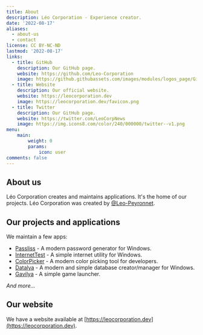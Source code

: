```yaml
---
title: About
description: Léo Corporation - Experience creator.
date: '2022-08-17'
aliases:
  - about-us
  - contact
license: CC BY-NC-ND
lastmod: '2022-08-17'
links:
  - title: GitHub
    description: Our GitHub page.
    website: https://github.com/Leo-Corporation
    image: https://github.githubassets.com/images/modules/logos_page/GitHub-Mark.png
  - title: Website
    description: Our official website.
    website: https://leocorporation.dev
    image: https://leocorporation.dev/favicon.png
  - title: Twitter
    description: Our GitHub page.
    website: https://twitter.com/LeoCorpNews
    image: https://img.icons8.com/color/240/000000/twitter--v1.png
menu:
    main: 
        weight: 0
        params:
            icon: user
comments: false
---
```


## About us
Léo Corporation creates and maintains applications. It's the home of our projects. Léo Corporation was created by [@Leo-Peyronnet](https://github.com/Leo-Peyronnet).

## Our projects and applications
We maintain a few apps:
- [Passliss](https://github.com/Leo-Corporation/Passliss) - A modern password generator for Windows.
- [InternetTest](https://github.com/Leo-Corporation/InternetTest) - A simple internet utility for Windows.
- [ColorPicker](https://github.com/Leo-Corporation/ColorPicker) - A modern color picking tool for developers.
- [Datalya](https://github.com/Leo-Corporation/Datalya) - A modern and simple database creator/manager for Windows.
- [Gavilya](https://github.com/Leo-Corporation/Gavilya) - A simple game launcher.

*And more...*

## Our website
We have a website available at [https://leocorporation.dev](https://leocorporation.dev).